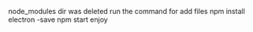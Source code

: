 node_modules dir was deleted 
run the command for add files
npm install electron -save
npm start
enjoy
